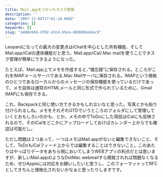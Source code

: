 ```yaml
---
title: Mail.appをつかったタスク管理
description: ''
date: '2007-11-04T17:01:18.000Z'
categories: []
keywords: []
slug: "a488e568-d702-43c4-b5ea-d69b89e4dac9"
---
```

Leopardになっての最大の変更点はiChatを中心とした共有機能、そしてMail.app/iCalの連係機能だと思う。Mail.app/iCal/.Mac mailを使うことでタスク管理が簡単にできるようになった。

たとえば、Mail.app上でメモを作成すると、”備忘録”に保存される。ところがこれをIMAPメールサーバである.Mac Mailサーバに保存される。IMAPという規格のひとつであるローカルからのメッセージの保存機能を使っているだけであって、メモ自体は通常のHTMLメールと同じ形式で作られているために、Gmail IMAPにも保存できる。

これ、Backpackと同じ使い方できるかもしれないなと思った。写真とかも貼り付けられるしね。メモをそれぞれGTDでいうところのフォルダにして管理していくとおもしろいのかも、とか。メモの中でToDoにした項目はiCalにも反映されるので、そのiCalをどこかにアップロードしておけばカレンダー上からでも確認は可能だし。

ただし問題は２つあって、一つはメモはMail.appがないと編集できないこと、そして、ToDoもiCalフィード上からでは編集することはできないこと。このあたりはやっぱりデータをあちら側においてしまうWEBアプリの利点だとは思いますが、新しいMail.appのようなDotMac webmailすら開発されれば問題なくなるため、ぜひAppleには対応をお願いしたいと思うし、このフォーマットってRFCとしてきちんと規格化されないかなぁと思ったりしますです。